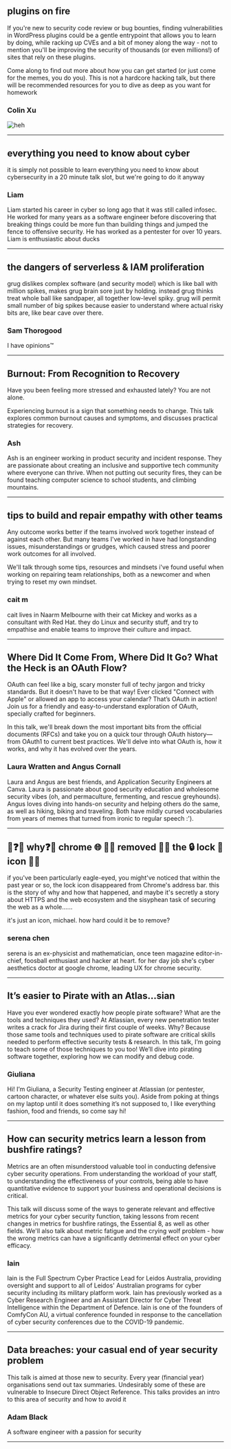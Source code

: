 ## plugins on fire

If you're new to security code review or bug bounties, finding vulnerabilities in WordPress plugins could be a gentle entrypoint that allows you to learn by doing, while racking up CVEs and a bit of money along the way - not to mention you'll be improving the security of thousands (or even millions!) of sites that rely on these plugins.

Come along to find out more about how you can get started (or just come for the memes, you do you). This is not a hardcore hacking talk, but there will be recommended resources for you to dive as deep as you want for homework

### Colin Xu

![heh](https://i.imgur.com/C5YGMWL.jpeg)

<hr />


## everything you need to know about cyber

it is simply not possible to learn everything you need to know about cybersecurity in a 20 minute talk slot, but we're going to do it anyway

### Liam

Liam started his career in cyber so long ago that it was still called infosec. He worked for many years as a software engineer before discovering that breaking things could be more fun than building things and jumped the fence to offensive security. He has worked as a pentester for over 10 years. Liam is enthusiastic about ducks


<hr />


## the dangers of serverless & IAM proliferation

grug dislikes complex software (and security model) which is like ball with million spikes, makes grug brain sore just by holding. instead grug thinks treat whole ball like sandpaper, all together low-level spiky. grug will permit small number of big spikes because easier to understand where actual risky bits are, like bear cave over there.

### Sam Thorogood

I have opinions™


<hr />


## Burnout: From Recognition to Recovery

Have you been feeling more stressed and exhausted lately? You are not alone.

Experiencing burnout is a sign that something needs to change. This talk explores common burnout causes and symptoms, and discusses practical strategies for recovery.

### Ash

Ash is an engineer working in product security and incident response. They are passionate about creating an inclusive and supportive tech community where everyone can thrive. When not putting out security fires, they can be found teaching computer science to school students, and climbing mountains.


<hr />


## tips to build and repair empathy with other teams

Any outcome works better if the teams involved work together instead of against each other. But many teams I've worked in have had longstanding issues, misunderstandings or grudges, which caused stress and poorer work outcomes for all involved.

We'll talk through some tips, resources and mindsets i've found useful when working on repairing team relationships, both as a newcomer and when trying to reset my own mindset.

### cait m

cait lives in Naarm Melbourne with their cat Mickey and works as a consultant with Red Hat. they do Linux and security stuff, and try to empathise and enable teams to improve their culture and impact.


<hr />


## Where Did It Come From, Where Did It Go? What the Heck is an OAuth Flow?

OAuth can feel like a big, scary monster full of techy jargon and tricky standards. But it doesn't have to be that way! Ever clicked "Connect with Apple" or allowed an app to access your calendar? That’s OAuth in action! Join us for a friendly and easy-to-understand exploration of OAuth, specially crafted for beginners.

In this talk, we'll break down the most important bits from the official documents (RFCs) and take you on a quick tour through OAuth history—from OAuth1 to current best practices. We'll delve into what OAuth is, how it works, and why it has evolved over the years.

### Laura Wratten and Angus Cornall

Laura and Angus are best friends, and Application Security Engineers at Canva. Laura is passionate about good security education and wholesome security vibes (oh, and permaculture, fermenting, and rescue greyhounds). Angus loves diving into hands-on security and helping others do the same, as well as hiking, biking and traveling. Both have mildly cursed vocabularies from years of memes that turned from ironic to regular speech :').


<hr />


## 🙋❓🙋 why❓🤔 chrome 🌐 🙅🚫 removed 🚫🙅 the 🔒 lock 🫨 icon 🤷🤷

if you've been particularly eagle-eyed, you might've noticed that within the past year or so, the lock icon disappeared from Chrome's address bar. this is the story of why and how that happened, and maybe it's secretly a story about HTTPS and the web ecosystem and the sisyphean task of securing the web as a whole...... 

it's just an icon, michael. how hard could it be to remove?

### serena chen

serena is an ex-physicist and mathematician, once teen magazine editor-in-chief, foosball enthusiast and hacker at heart. for her day job she's cyber aesthetics doctor at google chrome, leading UX for chrome security.


<hr />


## It’s easier to Pirate with an Atlas…sian

Have you ever wondered exactly how people pirate software? What are the tools and techniques they used? At Atlassian, every new penetration tester writes a crack for Jira during their first couple of weeks. Why? Because those same tools and techniques used to pirate software are critical skills needed to perform effective security tests & research. In this talk, I’m going to teach some of those techniques to you too! We’ll dive into pirating software together, exploring how we can modify and debug code.

### Giuliana

Hi! I’m Giuliana, a Security Testing engineer at Atlassian (or pentester, cartoon character, or whatever else suits you). Aside from poking at things on my laptop until it does something it’s not supposed to, I like everything fashion, food and friends, so come say hi!


<hr />


## How can security metrics learn a lesson from bushfire ratings?

Metrics are an often misunderstood valuable tool in conducting defensive cyber security operations. From understanding the workload of your staff, to understanding the effectiveness of your controls, being able to have quantitative evidence to support your business and operational decisions is critical.

This talk will discuss some of the ways to generate relevant and effective metrics for your cyber security function, taking lessons from recent changes in metrics for bushfire ratings, the Essential 8, as well as other fields. We'll also talk about metric fatigue and the crying wolf problem - how the wrong metrics can have a significantly detrimental effect on your cyber efficacy.

### Iain

Iain is the Full Spectrum Cyber Practice Lead for Leidos Australia, providing oversight and support to all of Leidos' Australian programs for cyber security including its military platform work. Iain has previously worked as a Cyber Research Engineer and an Assistant Director for Cyber Threat Intelligence within the Department of Defence. Iain is one of the founders of ComfyCon AU, a virtual conference founded in response to the cancellation of cyber security conferences due to the COVID-19 pandemic.


<hr />


## Data breaches: your casual end of year security problem

This talk is aimed at those new to security. Every year (financial year) organisations send out tax summaries. Undesirably some of these are vulnerable to Insecure Direct Object Reference. This talks provides an intro to this area of security and how to avoid it

### Adam Black

A software engineer with a passion for security


<hr />
